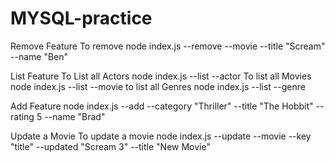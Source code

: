 # MYSQL-practice

Remove Feature
To remove
node index.js --remove --movie --title "Scream" --name "Ben"

List Feature
To List all Actors node index.js --list --actor
To list all Movies node index.js --list --movie
to list all Genres node index.js --list --genre

Add Feature
node index.js --add --category "Thriller" --title "The Hobbit" --rating 5 --name "Brad"

Update a Movie
To update a movie
node index.js --update --movie --key "title" --updated "Scream 3" --title "New Movie"
